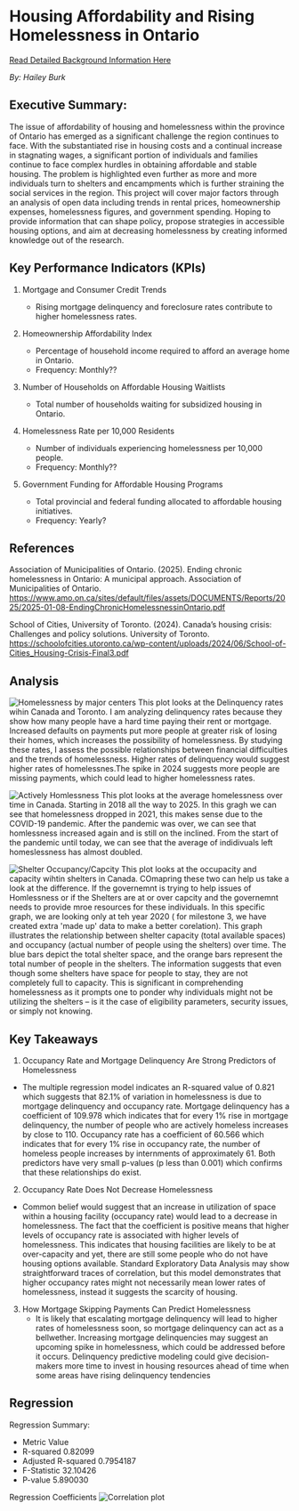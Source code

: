# Housing Affordability and Rising Homelessness in Ontario <br>

[Read Detailed Background Information Here](Background.md)
 
*By: Hailey Burk*
## Executive Summary:<br>

The issue of affordability of housing and homelessness within the province of Ontario has emerged as a significant challenge the region continues to face. With the substantiated rise in housing costs and a continual increase in stagnating wages, a significant portion of individuals and families continue to face complex hurdles in obtaining affordable and stable housing. The problem is highlighted even further as more and more individuals turn to shelters and encampments which is further straining the social services in the region. This project will cover major factors through an analysis of open data including trends in rental prices, homeownership expenses, homelessness figures, and government spending. Hoping to provide information that can shape policy, propose strategies in accessible housing options, and aim at decreasing homelessness by creating informed knowledge out of the research.<br>
 
## Key Performance Indicators (KPIs)<br>
1. Mortgage and Consumer Credit Trends
   - Rising mortgage delinquency and foreclosure rates contribute to higher homelessness rates.

3. Homeownership Affordability Index
   - Percentage of household income required to afford an average home in Ontario.
   - Frequency: Monthly??
4. Number of Households on Affordable Housing Waitlists
   - Total number of households waiting for subsidized housing in Ontario.
5. Homelessness Rate per 10,000 Residents
   - Number of individuals experiencing homelessness per 10,000 people.
   - Frequency: Monthly??
6. Government Funding for Affordable Housing Programs
   - Total provincial and federal funding allocated to affordable housing initiatives.
   - Frequency: Yearly?

## References

Association of Municipalities of Ontario. (2025). Ending chronic homelessness in Ontario: A municipal approach. Association of Municipalities of Ontario. https://www.amo.on.ca/sites/default/files/assets/DOCUMENTS/Reports/2025/2025-01-08-EndingChronicHomelessnessinOntario.pdf

School of Cities, University of Toronto. (2024). Canada’s housing crisis: Challenges and policy solutions. University of Toronto. https://schoolofcities.utoronto.ca/wp-content/uploads/2024/06/School-of-Cities_Housing-Crisis-Final3.pdf

## Analysis 

![Homelessness by major centers](data/plot1.png)
This plot looks at the Delinquency rates wihin Canada and Toronto. I am analyzing delinquency rates because they show how many people have a hard time paying their rent or mortgage. Increased defaults on payments put more people at greater risk of losing their homes, which increases the possibility of homelessness. By studying these rates, I assess the possible relationships between financial difficulties and the trends of homelessness. Higher rates of delinquency would suggest higher rates of homelessnes.The spike in 2024 suggests more people are missing payments, which could lead to higher homelessness rates.

![Actively Homlessness](data/plot4.png)
This plot looks at the average homelessness over time in Canada. Starting in 2018 all the way to 2025. In this gragh we can see that homelessness dropped in 2021, this makes sense due to the COVID-19 pandemic. After the pandemic was over, we can see that homlessness increased again and is still on the inclined. From the start of the pandemic until today, we can see that the average of indidivuals left homeslessness has almost doubled. 

![Shelter Occupancy/Capcity](data/plot3.png)
This plot looks at the occupacity and capacity wihtin shelters in Canada. COmapring these two can help us take a look at the difference. If the governemnt is trying to help issues of Homlessness or if the Shelters are at or over capcity and the governemnt needs to provide mroe resources for these individuals. In this specific graph, we are looking only at teh year 2020 ( for milestone 3, we have created extra 'made up' data to make a better corelation). This graph illustrates the relationship between shelter capacity (total available spaces) and occupancy (actual number of people using the shelters) over time. The blue bars depict the total shelter space, and the orange bars represent the total number of people in the shelters. The information suggests that even though some shelters have space for people to stay, they are not completely full to capacity. This is significant in comprehending homelessness as it prompts one to ponder why individuals might not be utilizing the shelters – is it the case of eligibility parameters, security issues, or simply not knowing.


## Key Takeaways <br>

1.	Occupancy Rate and Mortgage Delinquency Are Strong Predictors of Homelessness
   - The multiple regression model indicates an R-squared value of 0.821 which suggests that 82.1% of variation in homelessness is due to mortgage delinquency and occupancy rate. Mortgage delinquency has a coefficient of 109.978 which indicates that for every 1% rise in mortgage delinquency, the number of people who are actively homeless increases by close to 110. Occupancy rate has a coefficient of 60.566 which indicates that for every 1% rise in occupancy rate, the number of homeless people increases by internments of approximately 61. Both predictors have very small p-values (p less than 0.001) which confirms that these relationships do exist.
2.	Occupancy Rate Does Not Decrease Homelessness
   - Common belief would suggest that an increase in utilization of space within a housing facility (occupancy rate) would lead to a decrease in homelessness. The fact that the coefficient is positive means that higher levels of occupancy rate is associated with higher levels of homelessness. This indicates that housing facilities are likely to be at over-capacity and yet, there are still some people who do not have housing options available. Standard Exploratory Data Analysis may show straightforward traces of correlation, but this model demonstrates that higher occupancy rates might not necessarily mean lower rates of homelessness, instead it suggests the scarcity of housing.
 3.	How Mortgage Skipping Payments Can Predict Homelessness
    - It is likely that escalating mortgage delinquency will lead to higher rates of homelessness soon, so mortgage delinquency can act as a bellwether. Increasing mortgage delinquencies may suggest an upcoming spike in homelessness, which could be addressed before it occurs. Delinquency predictive modeling could give decision-makers more time to invest in housing resources ahead of time when some areas have rising delinquency tendencies

## Regression <br> 
Regression Summary: 
- Metric	Value
- R-squared 	0.82099
- Adjusted R-squared	0.7954187
- F-Statistic 	32.10426
- P-value 	5.890030

Regression Coefficients 
![Correlation plot](IMG_6018.png)
